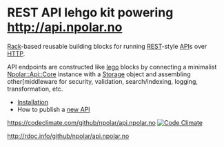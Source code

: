# REST API lehgo kit powering http://api.npolar.no

[Rack](https://github.com/rack/rack)-based reusable building blocks for running [REST](http://en.wikipedia.org/wiki/Representational_state_transfer)-style [API](http://en.wikipedia.org/wiki/Application_programming_interface)s
over [HTTP](http://www.w3.org/Protocols/rfc2616/rfc2616.html).

API endpoints are constructed like [lego](http://lego.dk) blocks by connecting a minimalist [Npolar::Api::Core](https://github.com/npolar/api.npolar.no/wiki/Core) instance with a [Storage](https://github.com/npolar/api.npolar.no/wiki/Storage) object and assembling
other[middleware for security, validation, search/indexing, logging, transformation, etc.

* [Installation](https://github.com/npolar/api.npolar.no/wiki/Install)
* How to publish a [new API](https://github.com/npolar/api.npolar.no/wiki/New-API)

https://codeclimate.com/github/npolar/api.npolar.no [![Code Climate](https://codeclimate.com/github/npolar/api.npolar.no.png)](https://codeclimate.com/github/npolar/api.npolar.no)

http://rdoc.info/github/npolar/api.npolar.no
